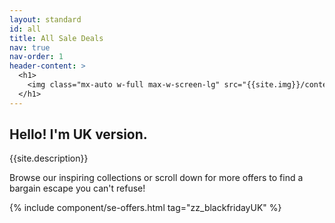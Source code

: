 ```yaml
---
layout: standard
id: all
title: All Sale Deals
nav: true
nav-order: 1
header-content: >
  <h1>
    <img class="mx-auto w-full max-w-screen-lg" src="{{site.img}}/content/{{page.id}}/title-uk.png" alt="UK globe">
  </h1>
---
```


<div class="page-padding text-textBlack content-spacing bg-white">
  <div class="mx-auto max-w-screen-lg py-20 text-center">
    <h2 class="h5">Hello! I'm UK version.</h2>
    <p class="text-lg">{{site.description}}</p>
    <p class="text-lg font-bold">Browse our inspiring collections or scroll down for more offers to find a bargain escape you can't refuse!</p>
    <!-- {% include countdown.html message="Sale ends in:" class="text-lg" %} -->
  </div>
</div>

<div class="page-padding content-spacing">
  <div class="mx-auto max-w-screen-3xl pb-24">
    {% include component/se-offers.html tag="zz_blackfridayUK" %}
  </div>
</div>
